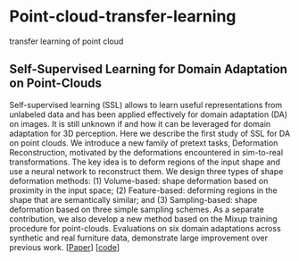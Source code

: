 # Point-cloud-transfer-learning
transfer learning of point cloud

## Self-Supervised Learning for Domain Adaptation on Point-Clouds
Self-supervised learning (SSL) allows to learn useful representations from unlabeled data and has been applied effectively for domain adaptation (DA) on images. It is still unknown if and how it can be leveraged for domain adaptation for 3D perception. Here we describe the first study of SSL for DA on point clouds. We introduce a new family of pretext tasks, Deformation Reconstruction, motivated by the deformations encountered in sim-to-real transformations. The key idea is to deform regions of the input shape and use a neural network to reconstruct them. We design three types of shape deformation methods: (1) Volume-based: shape deformation based on proximity in the input space; (2) Feature-based: deforming regions in the shape that are semantically similar; and (3) Sampling-based: shape deformation based on three simple sampling schemes. As a separate contribution, we also develop a new method based on the Mixup training procedure for point-clouds. Evaluations on six domain adaptations across synthetic and real furniture data, demonstrate large improvement over previous work.
[[Paper](https://arxiv.org/pdf/2003.12641.pdf)] [[code](https://github.com/IdanAchituve/DefRec_and_PCM)]
